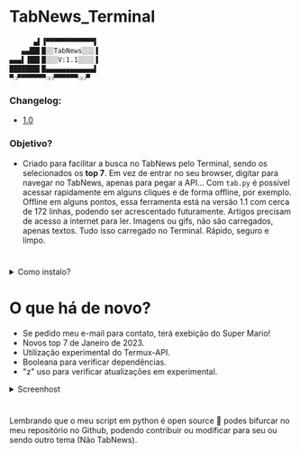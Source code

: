 # TabNews_Terminal

```
      ▄▌▐▀▀▀▀▀▀▀▀▀▀▀▀▌
   ▄▄██▌█░░TabNews░░░▐
▄▄▄▌▐██▌█░░░V:1.1░░░░▐
███████▌█▄▄▄▄▄▄▄▄▄▄▄▄▌
▀❍▀▀▀▀▀▀▀❍❍▀▀▀▀▀▀❍❍▀
```


### Changelog:

- [1.0](https://www.tabnews.com.br/Jetrom/tab-py)

### Objetivo?

- Criado para facilitar a busca no TabNews pelo Terminal, sendo os selecionados os **top 7**. Em vez de entrar no seu browser, digitar para navegar no TabNews, apenas para pegar a API... Com `tab.py` é possível acessar rapidamente em alguns cliques e de forma offline, por exemplo. Offline em alguns pontos, essa ferramenta está na versão 1.1 com cerca de 172 linhas, podendo ser acrescentado futuramente. Artigos precisam de acesso a internet para ler. Imagens ou gifs, não são carregados, apenas textos. Tudo isso carregado no Terminal. Rápido, seguro e limpo.
#

<details><summary>Como instalo?</summary>

```bash
git clone https://github.com/Jetrom17/TabNews_Terminal.git && cd TabNews_Terminal && ls && python3 tab.py
```
`git clone` clonando o repositório. `cd` entrando no diretório da pasta. `ls` Exibindo uma lista o que há dentro da pasta. `python3` Executar arquivos ".py".

> Para Linux (Mint), releia a anterior para Termux, e substitue `pkg` para `apt`. 

Exemplo: `pkg update` ---> `apt update`

> ⚠️ Não tem `apt`? 

<details><p>Como instalar o apt?

Se você não tem o apt instalado no seu sistema operacional baseado em Debian, é provável que ele não esteja instalado por padrão. Isso pode ser porque você está usando um sistema operacional baseado em Debian que não inclui o apt ou porque o apt foi removido do sistema por algum motivo.

Se você estiver usando um sistema operacional baseado em Debian que não inclui o apt, você pode instalá-lo manualmente seguindo os seguintes passos:

Baixe o arquivo de instalação do apt a partir do site do projeto: https://apt.alioth.debian.org/
Descompacte o arquivo baixado em um diretório de sua escolha.
Abra um terminal e navegue até o diretório onde você descompactou o arquivo.
Digite o seguinte comando para instalar o apt:
Copy code
`sudo make install`
Isso deve instalar o apt no seu sistema operacional. Depois disso, você poderá usar o apt para gerenciar pacotes de software no sistema, como expliquei na minha resposta anterior.

Se o apt foi removido do seu sistema operacional por algum motivo, você pode tentar recuperá-lo usando o comando apt-get para instalá-lo novamente. No entanto, é possível que você precise instalar alguns outros pacotes antes de poder usar o `apt-get` para instalar o apt. Se você estiver enfrentando esse problema, é recomendável procurar ajuda em fóruns ou comunidades online especializadas em sistemas operacionais baseados em Debian.

@ChatGPT</p></details>
</details>

#
# O que há de novo?

- Se pedido meu e-mail para contato, terá exebição do Super Mario!
- Novos top 7 de Janeiro de 2023.
- Utilização experimental do Termux-API.
- Booleana para verificar dependências.
- "z" uso para verificar atualizações em experimental.

<details><summary>Screenhost</summary>
<img src="photo_2023-01-05_19-44-24.jpg">
<img src="photo_2023-01-05_19-44-29.jpg">
</details>

#
Lembrando que o meu script em python é open source 🤲 podes bifurcar no meu repositório no Github, podendo contribuir ou modificar para seu ou sendo outro tema (Não TabNews).
